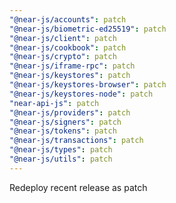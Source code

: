 ```yaml
---
"@near-js/accounts": patch
"@near-js/biometric-ed25519": patch
"@near-js/client": patch
"@near-js/cookbook": patch
"@near-js/crypto": patch
"@near-js/iframe-rpc": patch
"@near-js/keystores": patch
"@near-js/keystores-browser": patch
"@near-js/keystores-node": patch
"near-api-js": patch
"@near-js/providers": patch
"@near-js/signers": patch
"@near-js/tokens": patch
"@near-js/transactions": patch
"@near-js/types": patch
"@near-js/utils": patch
---
```


Redeploy recent release as patch
